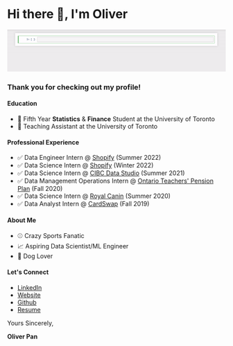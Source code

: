# Hi there 👋, I'm Oliver

![](https://github.com/oliverkpan/oliverkpan/blob/master/profile_vid.gif)

### Thank you for checking out my profile!

#### Education
- :school_satchel: Fifth Year **Statistics** & **Finance** Student at the University of Toronto
- :raising_hand: Teaching Assistant at the University of Toronto

#### Professional Experience
- :white_check_mark: Data Engineer Intern @ [Shopify](https://www.shopify.ca/) (Summer 2022)
- :white_check_mark: Data Science Intern @ [Shopify](https://www.shopify.ca/) (Winter 2022)
- :white_check_mark: Data Science Intern @ [CIBC Data Studio](https://www.cibc.com/ca/features/cibc-data-studio.html) (Summer 2021)
- :white_check_mark: Data Management Operations Intern @ [Ontario Teachers' Pension Plan](https://www.otpp.com/) (Fall 2020)
- :white_check_mark: Data Science Intern @ [Royal Canin](https://www.royalcanin.com/ca/en_ca) (Summer 2020)
- :white_check_mark: Data Analyst Intern @ [CardSwap](www.cardswap.ca) (Fall 2019)

#### About Me
- :baseball: Crazy Sports Fanatic
- :chart_with_upwards_trend: Aspiring Data Scientist/ML Engineer
- :dog: Dog Lover

#### Let's Connect
- [LinkedIn](https://www.linkedin.com/in/oliverpan/)
- [Website](http://oliverkpan.com/)
- [Github](https://github.com/oliverkpan)
- [Resume](https://github.com/oliverkpan/oliverkpan.github.io/blob/master/files/OliverPanResume.pdf)



Yours Sincerely,

**Oliver Pan**


